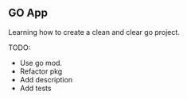 ## GO App

Learning how to create a clean and clear go project.

TODO:
 - Use go mod.
 - Refactor pkg
 - Add description
 - Add tests
 